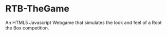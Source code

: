 RTB-TheGame
===========

An HTML5 Javascript Webgame that simulates the look and feel of a Root the Box competition.